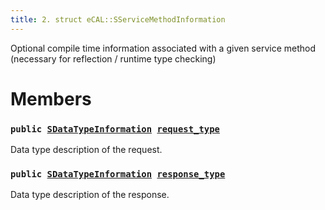```yaml
---
title: 2. struct eCAL::SServiceMethodInformation
---
```


Optional compile time information associated with a given service method (necessary for reflection / runtime type checking)

# Members

### `public `[`SDataTypeInformation`](src/content/docs/doxygen/md/zapi-eCAL::SDataTypeInformation.md#d7/d0f/structeCAL_1_1SDataTypeInformation)` `[`request_type`](#df/d6a/structeCAL_1_1SServiceMethodInformation_1a920ab893f1375ff4e639e57460a48337) 

Data type description of the request.

### `public `[`SDataTypeInformation`](src/content/docs/doxygen/md/zapi-eCAL::SDataTypeInformation.md#d7/d0f/structeCAL_1_1SDataTypeInformation)` `[`response_type`](#df/d6a/structeCAL_1_1SServiceMethodInformation_1ac8b4257ece72a0b3dbda461692730662) 

Data type description of the response.

